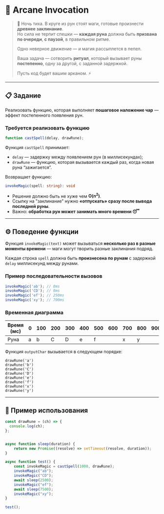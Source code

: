 # 🔮 Arcane Invocation

> 🌙 Ночь тиха. В круге из рун стоят маги, готовые произнести **древнее заклинание**.  
> Но сила не терпит спешки — **каждая руна** должна быть **призвана по очереди**, **с паузой**, в правильном ритме.  
>  
> Одно неверное движение — и магия рассыплется в пепел.  
>  
> Ваша задача — сотворить **ритуал**, который вызывает руны **постепенно**, одну за другой, с заданной задержкой.  
>  
> Пусть код будет вашим арканом. ⚡

---

## 📋 Задание

Реализовать функцию, которая выполняет **пошаговое наложение чар** — эффект постепенного появления рун.

### Требуется реализовать функцию

```js
function castSpell(delay, drawRune);
```

Функция `castSpell` принимает:

* `delay` — задержку между появлением рун (в миллисекундах);
* `drawRune` — функцию, которая вызывается каждый раз, когда новая руна “зажигается”.

Возвращает функцию:

```ts
invokeMagic(spell: string): void
```

* Решение должно быть не хуже чем **O(n<sup>2</sup>)**.
* Ссылку на "заклинание" нужно **«отпускать» сразу после вывода последней руны**.
* Важно: **обработка рун может занимать много времени 😴**

---

## ⚙️ Поведение функции

Функция `invokeMagic(text)` может вызываться **несколько раз в разные моменты времени** — маги могут творить разные заклинания подряд.

Каждая строка `spell` должна быть **произнесена по рунам**
с задержкой `delay` миллисекунд между рунами.

### Пример последовательности вызовов

```ts
invokeMagic('ab'); // 0ms
invokeMagic('CD'); // 0ms
invokeMagic('ef'); // 250ms
invokeMagic('xy'); // 700ms
```

### Временная диаграмма

| Время (мс) | 0 | 100 | 200 | 300 | 400 | 500 | 600 | 700 | 800 | 900 |
| ---------- | - | --- | --- | --- | --- | --- | --- | --- | --- | --- |
| Руна       | a |  b  |  C  |  D  |  e  |  f  |     |  x  |  y  |     |

Функция `outputChar` вызывается в следующем порядке:

```
drawRune('a')
drawRune('b')
drawRune('C')
drawRune('D')
drawRune('e')
drawRune('f')
drawRune('x')
drawRune('y')
```

---

## 📘 Пример использования

```js
const drawRune = (ch) => {
  console.log(ch);
};


async function sleep(duration) {
    return new Promise((resolve) => setTimeout(resolve, duration));
}

async function test() {
    const invokeMagic = castSpell(1000, drawRune);
    invokeMagic("ab");
    invokeMagic("CD");
    await sleep(2500);
    invokeMagic("ef");
    await sleep(7500);
    invokeMagic("xy");
}

test();
```

